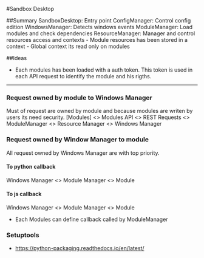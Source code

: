 #Sandbox Desktop

##Summary
SandboxDesktop: Entry point
ConfigManager: Control config edition
WindowsManager: Detects windows events
ModuleManager: Load modules and check dependencies
ResourceManager: Manager and control resources access and contexts
    - Module resources has been stored in a context
    - Global context its read only on modules


##Ideas
- Each modules has been loaded with a auth token. This token is used in each API request to identify the module and his rigths.

-----
### Request owned by module to Windows Manager
Must of request are owned by module and because modules are writen by users its need security.
[Modules] <> Modules API <> REST Requests <> ModuleManager <> Resource Manager <> Windows Manager

### Request owned by Window Manager to module
All request owned by Windows Manager are with top priority.
#### To python callback
Windows Manager <> Module Manager <> Module

#### To js callback
Windows Manager <> Module Manager <> Module
* Each Modules can define callback called by ModuleManager

### Setuptools
* https://python-packaging.readthedocs.io/en/latest/
